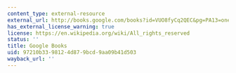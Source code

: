 ```yaml
---
content_type: external-resource
external_url: http://books.google.com/books?id=VUO8fyCq2QEC&pg=PA13=onepage
has_external_license_warning: true
license: https://en.wikipedia.org/wiki/All_rights_reserved
status: ''
title: Google Books
uid: 97210b33-9812-4d87-9bcd-9aa09b41d503
wayback_url: ''
---
```

